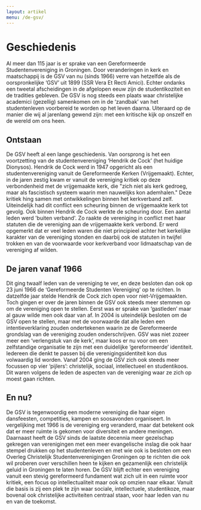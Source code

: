 ```yaml
---
layout: artikel
menu: /de-gsv/
---
```


<div>
    <h1>Geschiedenis</h1>
    <p class="lead">Al meer dan 115 jaar is er sprake van een Gereformeerde Studentenvereniging in Groningen. Door veranderingen in kerk en maatschappij is de GSV van nu (sinds 1966) verre van hetzelfde als de oorspronkelijke ‘GSV’ uit 1899 (SSR Vera Et Recti Amici). Echter ondanks een tweetal afscheidingen in de afgelopen eeuw zijn de studentikoziteit en de tradities gebleven. De GSV is nog steeds een plaats waar christelijke academici (gezellig) samenkomen om in de ‘zandbak’ van het studentenleven voorbereid te worden op het leven daarna. Uiteraard op de manier die wij al jarenlang gewend zijn: met een kritische kijk op onszelf en de wereld om ons heen.</p>
</div>

## Ontstaan
De GSV heeft al een lange geschiedenis. Van oorsprong is het een voortzetting van de studentenvereniging ‘Hendrik de Cock’ (het huidige Dionysos). Hendrik de Cock werd in 1947 opgericht als een studentenvereniging vanuit de Gereformeerde Kerken (Vrijgemaakt). Echter, in de jaren zestig kwam er vanuit de vereniging kritiek op deze verbondenheid met de vrijgemaakte kerk, die "zich niet als kerk gedroeg, maar als fascistisch systeem waarin men nauwelijks kon ademhalen." Deze kritiek hing samen met ontwikkelingen binnen het kerkverband zelf. Uiteindelijk had dit conflict een scheuring binnen de vrijgemaakte kerk tot gevolg. Ook binnen Hendrik de Cock werkte de scheuring door. Een aantal leden werd 'buiten verband'. Zo raakte de vereniging in conflict met haar statuten die de vereniging aan de vrijgemaakte kerk verbond. Er werd opgemerkt dat er veel leden waren die niet principieel achter het kerkelijke karakter van de vereniging stonden en daarbij ook de statuten in twijfel trokken en van de voorwaarde voor kerkverband voor lidmaatschap van de vereniging af wilden.

## De jaren vanaf 1966
Dit ging twaalf leden van de vereniging te ver, en deze besloten dan ook op 23 juni 1966 de ‘Gereformeerde Studenten Vereniging’ op te richten. In datzelfde jaar stelde Hendrik de Cock zich open voor niet-Vrijgemaakten. Toch gingen er over de jaren binnen de GSV ook steeds meer stemmen op om de vereniging open te stellen. Eerst was er sprake van ‘gastleden’ maar al gauw wilde men ook daar van af. In 2004 is uiteindelijk besloten om de GSV open te stellen, maar met de voorwaarde dat alle leden een intentieverklaring zouden ondertekenen waarin ze de Gereformeerde grondslag van de vereniging zouden onderschrijven. GSV was niet zozeer meer een ‘verlengstuk van de kerk’, maar koos er nu voor om een zelfstandige organisatie te zijn met een duidelijke ‘gereformeerde’ identiteit. Iedereen die denkt te passen bij die verenigingsidentiteit kon dus volwaardig lid worden. Vanaf 2004 ging de GSV zich ook steeds meer focussen op vier ‘pijlers’: christelijk, sociaal, intellectueel en studentikoos. Dit waren volgens de leden de aspecten van de vereniging waar ze zich op moest gaan richten.

## En nu?
De GSV is tegenwoordig een moderne vereniging die haar eigen dansfeesten, competities, kampen en soosavonden organiseert. In vergelijking met 1966 is de vereniging erg veranderd, maar dat betekent ook dat er meer ruimte is gekomen voor diversiteit en andere meningen. Daarnaast heeft de GSV sinds de laatste decennia meer gezelschap gekregen van verenigingen met een meer evangelische inslag die ook haar stempel drukken op het studentenleven en met wie ook is besloten om een Overleg Christelijk Studentenverenigingen Groningen op te richten die ook wil proberen over verschillen heen te kijken en gezamenlijk een christelijk geluid in Groningen te laten horen. De GSV blijft echter een vereniging vanuit een stevig gereformeerd fundament wat zich uit in een ruimte voor kritiek, een focus op intellectualiteit maar ook op omzien naar elkaar. Vanuit die basis is zij een plek te zijn waar sociale, intellectuele, studentikoze, maar bovenal ook christelijke activiteiten centraal staan, voor haar leden van nu en van de toekomst.